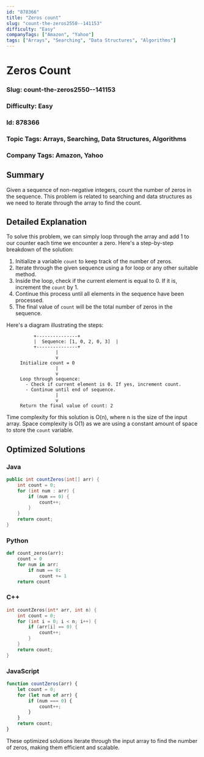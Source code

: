 ```yaml
---
id: "878366"
title: "Zeros count"
slug: "count-the-zeros2550--141153"
difficulty: "Easy"
companyTags: ["Amazon", "Yahoo"]
tags: ["Arrays", "Searching", "Data Structures", "Algorithms"]
---
```


**Zeros Count**
================

### Slug: count-the-zeros2550--141153
### Difficulty: Easy
### Id: 878366
### Topic Tags: Arrays, Searching, Data Structures, Algorithms
### Company Tags: Amazon, Yahoo

## Summary
Given a sequence of non-negative integers, count the number of zeros in the sequence. This problem is related to searching and data structures as we need to iterate through the array to find the count.

## Detailed Explanation
To solve this problem, we can simply loop through the array and add 1 to our counter each time we encounter a zero. Here's a step-by-step breakdown of the solution:

1. Initialize a variable `count` to keep track of the number of zeros.
2. Iterate through the given sequence using a for loop or any other suitable method.
3. Inside the loop, check if the current element is equal to 0. If it is, increment the `count` by 1.
4. Continue this process until all elements in the sequence have been processed.
5. The final value of `count` will be the total number of zeros in the sequence.

Here's a diagram illustrating the steps:
```
          +---------------+
          |  Sequence: [1, 0, 2, 0, 3]  |
          +---------------+
                  |
                  v
     Initialize count = 0
                  |
                  v
     Loop through sequence:
       - Check if current element is 0. If yes, increment count.
       - Continue until end of sequence.
                  |
                  v
     Return the final value of count: 2
```
Time complexity for this solution is O(n), where n is the size of the input array. Space complexity is O(1) as we are using a constant amount of space to store the `count` variable.

## Optimized Solutions

### Java
```java
public int countZeros(int[] arr) {
    int count = 0;
    for (int num : arr) {
        if (num == 0) {
            count++;
        }
    }
    return count;
}
```

### Python
```python
def count_zeros(arr):
    count = 0
    for num in arr:
        if num == 0:
            count += 1
    return count
```

### C++
```cpp
int countZeros(int* arr, int n) {
    int count = 0;
    for (int i = 0; i < n; i++) {
        if (arr[i] == 0) {
            count++;
        }
    }
    return count;
}
```

### JavaScript
```javascript
function countZeros(arr) {
    let count = 0;
    for (let num of arr) {
        if (num === 0) {
            count++;
        }
    }
    return count;
}
```
These optimized solutions iterate through the input array to find the number of zeros, making them efficient and scalable.